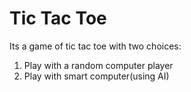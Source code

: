 # Tic Tac Toe
Its a game of tic tac toe with two choices:
1. Play with a random computer player
2. Play with smart computer(using AI)

